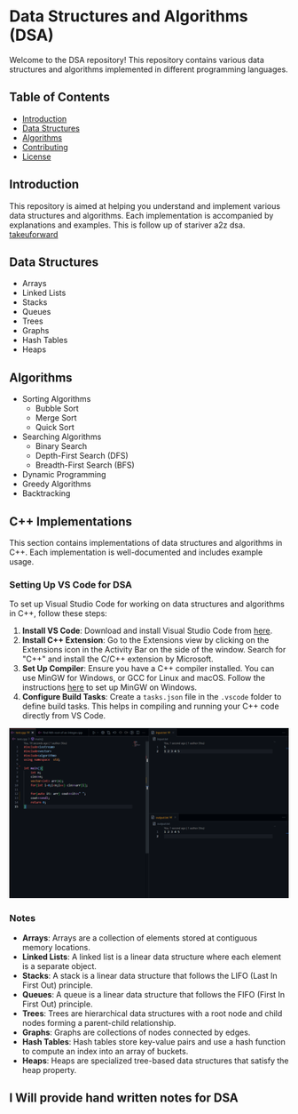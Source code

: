 # Data Structures and Algorithms (DSA)

Welcome to the DSA repository! This repository contains various data structures and algorithms implemented in different programming languages.

## Table of Contents

- [Introduction](#introduction)
- [Data Structures](#data-structures)
- [Algorithms](#algorithms)
- [Contributing](#contributing)
- [License](#license)

## Introduction

This repository is aimed at helping you understand and implement various data structures and algorithms. Each implementation is accompanied by explanations and examples.
This is follow up of stariver a2z dsa. [takeuforward](https://takeuforward.org/)


## Data Structures

- Arrays
- Linked Lists
- Stacks
- Queues
- Trees
- Graphs
- Hash Tables
- Heaps

## Algorithms

- Sorting Algorithms
    - Bubble Sort
    - Merge Sort
    - Quick Sort
- Searching Algorithms
    - Binary Search
    - Depth-First Search (DFS)
    - Breadth-First Search (BFS)
- Dynamic Programming
- Greedy Algorithms
- Backtracking


## C++ Implementations

This section contains implementations of data structures and algorithms in C++. Each implementation is well-documented and includes example usage.

### Setting Up VS Code for DSA

To set up Visual Studio Code for working on data structures and algorithms in C++, follow these steps:

1. **Install VS Code**: Download and install Visual Studio Code from [here](https://code.visualstudio.com/).
2. **Install C++ Extension**: Go to the Extensions view by clicking on the Extensions icon in the Activity Bar on the side of the window. Search for "C++" and install the C/C++ extension by Microsoft.
3. **Set Up Compiler**: Ensure you have a C++ compiler installed. You can use MinGW for Windows, or GCC for Linux and macOS. Follow the instructions [here](https://code.visualstudio.com/docs/cpp/config-mingw) to set up MinGW on Windows.
4. **Configure Build Tasks**: Create a `tasks.json` file in the `.vscode` folder to define build tasks. This helps in compiling and running your C++ code directly from VS Code.

![VS code setup for DSA](setup.png)

### Notes


- **Arrays**: Arrays are a collection of elements stored at contiguous memory locations.
- **Linked Lists**: A linked list is a linear data structure where each element is a separate object.
- **Stacks**: A stack is a linear data structure that follows the LIFO (Last In First Out) principle.
- **Queues**: A queue is a linear data structure that follows the FIFO (First In First Out) principle.
- **Trees**: Trees are hierarchical data structures with a root node and child nodes forming a parent-child relationship.
- **Graphs**: Graphs are collections of nodes connected by edges.
- **Hash Tables**: Hash tables store key-value pairs and use a hash function to compute an index into an array of buckets.
- **Heaps**: Heaps are specialized tree-based data structures that satisfy the heap property.

## **I Will provide hand written notes for DSA**
